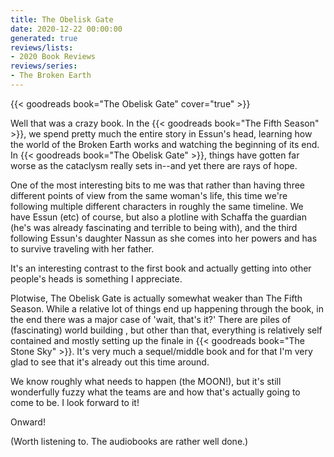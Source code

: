 ```yaml
---
title: The Obelisk Gate
date: 2020-12-22 00:00:00
generated: true
reviews/lists:
- 2020 Book Reviews
reviews/series:
- The Broken Earth
---
```

{{< goodreads book="The Obelisk Gate" cover="true" >}}

Well that was a crazy book. In the {{< goodreads book="The Fifth Season" >}}, we spend pretty much the entire story in Essun's head, learning how the world of the Broken Earth works and watching the beginning of its end. In {{< goodreads book="The Obelisk Gate" >}}, things have gotten far worse as the cataclysm really sets in--and yet there are rays of hope.  

One of the most interesting bits to me was that rather than having three different points of view from the same woman's life, this time we're following multiple different characters in roughly the same timeline. We have Essun (etc) of course, but also a plotline with Schaffa the guardian (he's was already fascinating and terrible to being with), and the third following Essun's daughter Nassun as she comes into her powers and has to survive traveling with her father.  

<!--more-->

It's an interesting contrast to the first book and actually getting into other people's heads is something I appreciate.  

Plotwise, The Obelisk Gate is actually somewhat weaker than The Fifth Season. While a relative lot of things end up happening through the book, in the end there was a major case of 'wait, that's it?' There are piles of (fascinating) world building , but other than that, everything is relatively self contained and mostly setting up the finale in {{< goodreads book="The Stone Sky" >}}. It's very much a sequel/middle book and for that I'm very glad to see that it's already out this time around.  

We know roughly what needs to happen (the MOON!), but it's still wonderfully fuzzy what the teams are and how that's actually going to come to be. I look forward to it!  

Onward!  

(Worth listening to. The audiobooks are rather well done.)


